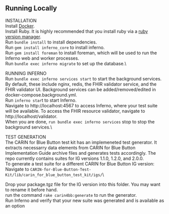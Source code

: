 ## Running Locally
INSTALLATION\
Install [Docker](https://docs.docker.com/get-started/).\
Install Ruby. It is highly recommended that you install ruby via a [ruby version manager](https://www.ruby-lang.org/en/documentation/installation/#managers).\
Run `bundle install` to install dependencies.\
Run `gem install inferno_core` to install inferno.\
Run `gem install foreman` to install foreman, which will be used to run the Inferno web and worker processes.\
Run `bundle exec inferno migrate` to set up the database.\

RUNNING INFERNO\
Run `bundle exec inferno services start` to start the background services. By default, these include nginx, redis, the FHIR validator service, and the FHIR validator UI. Background services can be added/removed/edited in docker-compose.background.yml.\
Run `inferno star`t to start Inferno.\
Navigate to http://localhost:4567 to access Inferno, where your test suite will be available. To access the FHIR resource validator, navigate to http://localhost/validator.\
When you are done, `run bundle exec inferno services` stop to stop the background services.\

TEST GENERATION\
The CARIN for Blue Button test kit has an implemeneted test generator. It extracts necessarry data elements from CARIN for Blue Button Implementation Guide archive files and generates tests accordingly. The repo currently contains suites for IG versions 1.1.0, 1.2.0, and 2.0.0.\
To generate a test suite for a different CARIN for Blue Button IG version:\
Navigate to `CARIN-for-Blue-Button-Test-Kit/lib/carin_for_blue_button_test_kit/igs/`\
Drop your package.tgz file for the IG version into this folder. You may want to rename it before hand.\
run the command `rake carin4bb:generate` to run the generator.\
Run Inferno and verify that your new suite was generated and is available as an option
